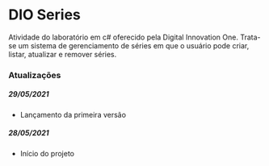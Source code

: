 # DIO Series #



Atividade do laboratório em c# oferecido pela Digital Innovation One. Trata-se um sistema de gerenciamento de séries em que o usuário pode criar, listar, atualizar e remover séries.



### Atualizações ###

##### 29/05/2021 #####

- Lançamento da primeira versão


##### 28/05/2021 #####

- Início do projeto
